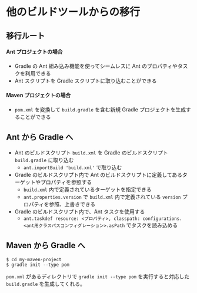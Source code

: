 # 他のビルドツールからの移行

## 移行ルート

#### Ant プロジェクトの場合

* Gradle の Ant 組み込み機能を使ってシームレスに Ant のプロパティやタスクを利用できる
* Ant スクリプトを Gradle スクリプトに取り込むことができる

#### Maven プロジェクトの場合

* `pom.xml` を変換して `build.gradle` を含む新規 Gradle プロジェクトを生成することができる

## Ant から Gradle へ

* Ant のビルドスクリプト `build.xml` を Gradle のビルドスクリプト `build.gradle` に取り込む
    * `ant.importBuild 'build.xml'` で取り込む
* Gradle のビルドスクリプト内で Ant のビルドスクリプトに定義してあるターゲットやプロパティを参照する
    * `build.xml` 内で定義されているターゲットを指定できる
    * `ant.properties.version` で `build.xml` 内で定義されている `version` プロパティを参照、上書きできる 
* Gradle のビルドスクリプト内で、Ant タスクを使用する
    * `ant.taskdef resource: <プロパティ>, classpath: configurations.<ant用クラスパスコンフィグレーション>.asPath` でタスクを読み込める

## Maven から Gradle へ

```console
$ cd my-maven-project
$ gradle init --type pom
```

`pom.xml` があるディレクトリで `gradle init --type pom` を実行すると対応した `build.gradle` を生成してくれる。